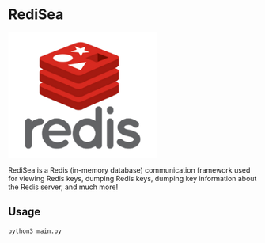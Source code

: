 # RediSea

<img src="assets/redis.png">

RediSea is a Redis (in-memory database) communication framework used for viewing Redis keys, dumping Redis keys, dumping key information about the Redis server, and much more!

## Usage
```bash
python3 main.py
```